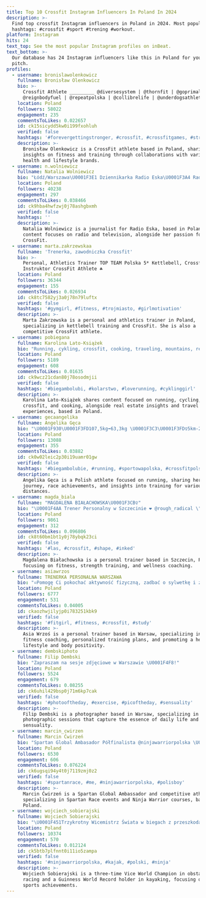 ```yaml
---
title: Top 10 Crossfit Instagram Influencers In Poland In 2024
description: >-
  Find top crossfit Instagram influencers in Poland in 2024. Most popular
  hashtags: #crossfit #sport #trening #workout.
platform: Instagram
hits: 24
text_top: See the most popular Instagram profiles on inBeat.
text_bottom: >-
  Our database has 24 Instagram influencers like this in Poland for you to
  pitch.
profiles:
  - username: bronislawolenkowicz
    fullname: Bronisław Olenkowicz
    bio: >-
      Crossfit Athlete _________ @diversesystem | @thornfit | @goprimal.eu |
      @reignbodyfuel | @repeatpolska | @collibrelife | @underdogsathletics
    location: Poland
    followers: 58022
    engagement: 235
    commentsToLikes: 0.022657
    id: ck15sicydd5kw0i199fxohluh
    verified: false
    hashtags: '#forevergettingstronger, #crossfit, #crossfitgames, #strongforlife'
    description: >-
      Bronisław Olenkowicz is a CrossFit athlete based in Poland, sharing
      insights on fitness and training through collaborations with various
      health and lifestyle brands.
  - username: n.wolniewicz
    fullname: Natalia Wolniewicz
    bio: "Łódź/Warszawa\U0001F3E1 Dziennikarka Radio Eska\U0001F3A4 Radio/TV \U0001F4FA Crossfit girl\U0001F938\U0001F3FC‍♀️ Kontakt DM\U0001F4E5 \U0001F430"
    location: Poland
    followers: 40238
    engagement: 297
    commentsToLikes: 0.038466
    id: ck9hba4hwfzwj0j78ashgbxmh
    verified: false
    hashtags: ''
    description: >-
      Natalia Wolniewicz is a journalist for Radio Eska, based in Poland. Her
      content focuses on radio and television, alongside her passion for
      CrossFit.
  - username: marta.zakrzewskaa
    fullname: 'Trenerka, zawodniczka Crossfit'
    bio: >-
      Personal, Athletics Trainer TOP TEAM Polska 5* Kettlebell, Crossfit
      Instruktor CrossFit Athlete ☘️
    location: Poland
    followers: 36344
    engagement: 155
    commentsToLikes: 0.026934
    id: ck8tc7582yj3a0j78n79luftx
    verified: false
    hashtags: '#gymgirl, #fitness, #trojmiasto, #girlmotivation'
    description: >-
      Marta Zakrzewska is a personal and athletics trainer in Poland,
      specializing in kettlebell training and CrossFit. She is also a
      competitive CrossFit athlete.
  - username: pobiegana
    fullname: Karolina Lato-Książek
    bio: "Running, cykling, crossfit, cooking, traveling, mountains, real estate, fantasy, garden ❤ \U0001F63C\U0001F40E\U0001F680"
    location: Poland
    followers: 5189
    engagement: 608
    commentsToLikes: 0.01635
    id: ck9wcz21cdan80j78osodmjii
    verified: false
    hashtags: '#biegambolubi, #kolarstwo, #loverunning, #cyklinggirl'
    description: >-
      Karolina Lato-Książek shares content focused on running, cycling,
      crossfit, and cooking, alongside real estate insights and travel
      experiences, based in Poland.
  - username: gecaangelika
    fullname: Angelika Gęca
    bio: "\U0001F930\U0001F3FD107,5kg➡️63,3kg \U0001F3C3\U0001F3FD‍♀️5km-24:02 \U0001F3C3\U0001F3FD‍♀️10km-52:48 \U0001F3C3\U0001F3FD‍♀️21,1km-1:59:03 \U0001F3C3\U0001F3FD‍♀️3 x 42,2km-3:58:24 \U0001F3C3\U0001F3FD‍♀️RMG ULTRA KOCIERZ\U0001F3C63rd OPEN/ HARRACHOV\U0001F3C66th OPEN"
    location: Poland
    followers: 13088
    engagement: 355
    commentsToLikes: 0.03882
    id: ck0w02leic2p30i19uamr01gw
    verified: false
    hashtags: '#biegambolubie, #running, #sportowapolska, #crossfitpolska'
    description: >-
      Angelika Gęca is a Polish athlete focused on running, sharing her fitness
      journey, race achievements, and insights into training for various
      distances.
  - username: magda_biala
    fullname: "MAGDALENA BIAŁACHOWSKA\U0001F3CB️‍♀️"
    bio: "\U0001F4AA Trener Personalny w Szczecinie ❤️ @rough_radical \"Magda15\" \U0001F970 @sklep.sfd \"MAGDABIALA10\" \U0001F3CB️‍♀️ @studio_treningu \U0001F3CB️‍♀️ \U0001F4EAmbialachowska@o2.pl\U0001F4EA"
    location: Poland
    followers: 9861
    engagement: 312
    commentsToLikes: 0.096806
    id: ck8t60bm1bt1y0j78ybqk23ci
    verified: false
    hashtags: '#las, #crossfit, #shape, #inked'
    description: >-
      Magdalena Białachowska is a personal trainer based in Szczecin, Poland,
      focusing on fitness, strength training, and wellness coaching.
  - username: asiawrzos
    fullname: TRENERKA PERSONALNA WARSZAWA
    bio: "▫️Pomogę Ci pokochać aktywność fizyczną, zadbać o sylwetkę i zdrowie ❤️ ▫️ Treningi personalne online \U0001F4AA ▫️ Plany treningowe \U0001F4D2"
    location: Poland
    followers: 6777
    engagement: 531
    commentsToLikes: 0.04005
    id: ckaozhwjilyjp0i783251kbk9
    verified: false
    hashtags: '#fitgirl, #fitness, #crossfit, #study'
    description: >-
      Asia Wrzoś is a personal trainer based in Warsaw, specializing in online
      fitness coaching, personalized training plans, and promoting a healthy
      lifestyle and body positivity.
  - username: dembskiphoto
    fullname: Filip Dembski
    bio: "Zapraszam na sesje zdjęciowe w Warszawie \U0001F4F8!"
    location: Poland
    followers: 5524
    engagement: 679
    commentsToLikes: 0.08255
    id: ck6uhil429bsp0j71m6kp7cak
    verified: false
    hashtags: '#photooftheday, #exercise, #picoftheday, #sensuality'
    description: >-
      Filip Dembski is a photographer based in Warsaw, specializing in diverse
      photographic sessions that capture the essence of daily life and
      sensuality.
  - username: marcin_cwirzen
    fullname: Marcin Ćwirzeń
    bio: "Spartan Global Ambasador Półfinalista @ninjawarriorpolska \U0001F948 CEU Spartan Race \U0001F1FA\U0001F1F8 8 place WCSR USA \U0001F948ULTRA Spartan Race \U0001F947 Rumunia Sparta Race"
    location: Poland
    followers: 6530
    engagement: 606
    commentsToLikes: 0.076224
    id: ck6ugsqi94y4t0j7119zmj0z2
    verified: false
    hashtags: '#spartanrace, #me, #ninjawarriorpolska, #polisboy'
    description: >-
      Marcin Ćwirzeń is a Spartan Global Ambassador and competitive athlete,
      specializing in Spartan Race events and Ninja Warrior courses, based in
      Poland.
  - username: wojciech_sobierajski
    fullname: Wojciech Sobierajski
    bio: "\U0001F451Trzykrotny Wicemistrz Świata w biegach z przeszkodami \U0001F3C6Rekordzista Guinnessa | kajak 24H - 262 KM \U0001F1F5\U0001F1F12x Rekordzista Polski \U0001F3ACYT: Wojciech Sobierajski"
    location: Poland
    followers: 10374
    engagement: 570
    commentsToLikes: 0.012124
    id: ck5btb7plfnnt0i11io5zampa
    verified: false
    hashtags: '#ninjawarriorpolska, #kajak, #polski, #ninja'
    description: >-
      Wojciech Sobierajski is a three-time Vice World Champion in obstacle
      racing and a Guinness World Record holder in kayaking, focusing on extreme
      sports achievements.
---
```


